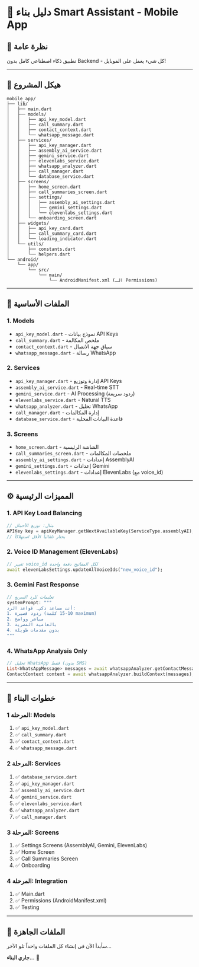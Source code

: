 # 📱 دليل بناء Smart Assistant - Mobile App

## 🎯 نظرة عامة

تطبيق ذكاء اصطناعي كامل بدون Backend - كل شيء يعمل على الموبايل!

---

## 📂 هيكل المشروع

```
mobile_app/
├── lib/
│   ├── main.dart
│   ├── models/
│   │   ├── api_key_model.dart
│   │   ├── call_summary.dart
│   │   ├── contact_context.dart
│   │   └── whatsapp_message.dart
│   ├── services/
│   │   ├── api_key_manager.dart
│   │   ├── assembly_ai_service.dart
│   │   ├── gemini_service.dart
│   │   ├── elevenlabs_service.dart
│   │   ├── whatsapp_analyzer.dart
│   │   ├── call_manager.dart
│   │   └── database_service.dart
│   ├── screens/
│   │   ├── home_screen.dart
│   │   ├── call_summaries_screen.dart
│   │   ├── settings/
│   │   │   ├── assembly_ai_settings.dart
│   │   │   ├── gemini_settings.dart
│   │   │   └── elevenlabs_settings.dart
│   │   └── onboarding_screen.dart
│   ├── widgets/
│   │   ├── api_key_card.dart
│   │   ├── call_summary_card.dart
│   │   └── loading_indicator.dart
│   └── utils/
│       ├── constants.dart
│       └── helpers.dart
└── android/
    └── app/
        └── src/
            └── main/
                └── AndroidManifest.xml (الـ Permissions)
```

---

## 🔑 الملفات الأساسية

### **1. Models**
- `api_key_model.dart` - نموذج بيانات API Keys
- `call_summary.dart` - ملخص المكالمة
- `contact_context.dart` - سياق جهة الاتصال
- `whatsapp_message.dart` - رسالة WhatsApp

### **2. Services**
- `api_key_manager.dart` - إدارة وتوزيع API Keys
- `assembly_ai_service.dart` - Real-time STT
- `gemini_service.dart` - AI Processing (ردود سريعة)
- `elevenlabs_service.dart` - Natural TTS
- `whatsapp_analyzer.dart` - تحليل WhatsApp
- `call_manager.dart` - إدارة المكالمات
- `database_service.dart` - قاعدة البيانات المحلية

### **3. Screens**
- `home_screen.dart` - الشاشة الرئيسية
- `call_summaries_screen.dart` - ملخصات المكالمات
- `assembly_ai_settings.dart` - إعدادات AssemblyAI
- `gemini_settings.dart` - إعدادات Gemini
- `elevenlabs_settings.dart` - إعدادات ElevenLabs (مع voice_id)

---

## ⚙️ المميزات الرئيسية

### **1. API Key Load Balancing**
```dart
// مثال: توزيع الأحمال
APIKey key = apiKeyManager.getNextAvailableKey(ServiceType.assemblyAI);
// يختار تلقائياً الأقل استهلاكاً
```

### **2. Voice ID Management (ElevenLabs)**
```dart
// تغيير voice_id لكل المفاتيح دفعة واحدة
await elevenLabsSettings.updateAllVoiceIds("new_voice_id");
```

### **3. Gemini Fast Response**
```dart
// تعليمات للرد السريع
systemPrompt: """
أنت مساعد ذكي. قواعد الرد:
1. ردود قصيرة (10-15 كلمة maximum)
2. مباشر وواضح
3. بالعامية المصرية
4. بدون مقدمات طويلة
"""
```

### **4. WhatsApp Analysis Only**
```dart
// تحليل WhatsApp فقط (بدون SMS)
List<WhatsAppMessage> messages = await whatsappAnalyzer.getContactMessages(phoneNumber);
ContactContext context = await whatsappAnalyzer.buildContext(messages);
```

---

## 🚀 خطوات البناء

### **المرحلة 1: Models**
1. ✅ `api_key_model.dart`
2. ✅ `call_summary.dart`
3. ✅ `contact_context.dart`
4. ✅ `whatsapp_message.dart`

### **المرحلة 2: Services**
1. ✅ `database_service.dart`
2. ✅ `api_key_manager.dart`
3. ✅ `assembly_ai_service.dart`
4. ✅ `gemini_service.dart`
5. ✅ `elevenlabs_service.dart`
6. ✅ `whatsapp_analyzer.dart`
7. ✅ `call_manager.dart`

### **المرحلة 3: Screens**
1. ✅ Settings Screens (AssemblyAI, Gemini, ElevenLabs)
2. ✅ Home Screen
3. ✅ Call Summaries Screen
4. ✅ Onboarding

### **المرحلة 4: Integration**
1. ✅ Main.dart
2. ✅ Permissions (AndroidManifest.xml)
3. ✅ Testing

---

## 📝 الملفات الجاهزة

سأبدأ الآن في إنشاء كل الملفات واحداً تلو الآخر...

**جاري البناء...** 🔨
